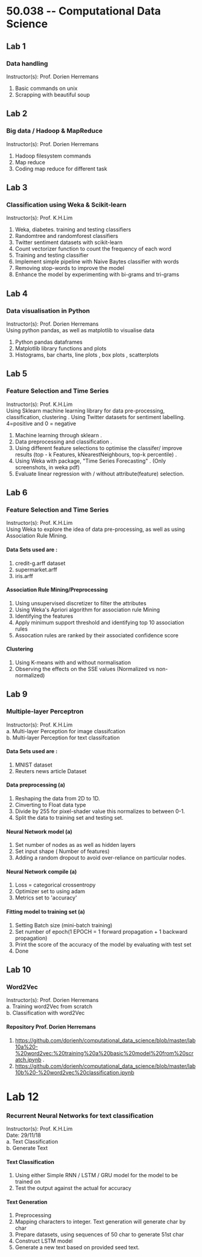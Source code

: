 # 50.038 -- Computational Data Science

## Lab 1 
### Data handling
Instructor(s): Prof. Dorien Herremans  
1. Basic commands on unix
2. Scrapping with beautiful soup

## Lab 2
### Big data / Hadoop & MapReduce
Instructor(s): Prof. Dorien Herremans  
1. Hadoop filesystem commands
2. Map reduce
3. Coding map reduce for different task

## Lab 3
### Classification using Weka & Scikit-learn
Instructor(s): Prof. K.H.Lim
1. Weka, diabetes. training and testing classifiers
2. Randomtree and randomforest classifiers
3. Twitter sentiment datasets with scikit-learn
4. Count vectorizer function to count the frequency of each word
5. Training and testing classifier
6. Implement simple pipeline with Naive Baytes classifier with words
7. Removing stop-words to improve the model
8. Enhance the model by experimenting with bi-grams and tri-grams

## Lab 4
### Data visualisation in Python
Instructor(s): Prof. Dorien Herremans  
Using python pandas, as well as matplotlib to visualise data
1. Python pandas dataframes
2. Matplotlib library functions and plots
3. Histograms, bar charts, line plots , box plots , scatterplots
## Lab 5
### Feature Selection and Time Series
Instructor(s): Prof. K.H.Lim   
Using Sklearn machine learning library for data pre-processing, classification, clustering . 
Using Twitter datasets for sentiment labelling. 4=positive and 0 = negative

1. Machine learning through sklearn . 
2. Data preprocessing and classification . 
3. Using different feature selections to optimise the classifer/ improve results (top - k Features, kNearestNeighbours, top-k percentile) . 
4. Using Weka with package, "Time Series Forecasting" . (Only screenshots, in weka pdf)
5. Evaluate linear regression with / without attribute(feature) selection.  

## Lab 6
### Feature Selection and Time Series
Instructor(s): Prof. K.H.Lim   
Using Weka to explore the idea of data pre-processing, as well as using Association Rule Mining.  
#### Data Sets used are :  
1. credit-g.arff dataset
2. supermarket.arff
3. iris.arff
#### Association Rule Mining/Preprocessing
1. Using unsupervised discretizer to filter the attributes
2. Using Weka's Apriori algorithm for association rule Mining
3. Identifying the features
4. Apply minimum support threshold and identifying top 10 association rules
5. Assocation rules are ranked by their associated confidence score
#### Clustering
1. Using K-means with and without normalisation
2. Observing the effects on the SSE values (Normalized vs non-normalized)

## Lab 9
### Multiple-layer Perceptron
Instructor(s): Prof. K.H.Lim   
a. Multi-layer Perception for image classifcation  
b. Multi-layer Perception for text classifcation
#### Data Sets used are :  
1. MNIST dataset
2. Reuters news article Dataset
#### Data preprocessing (a)
1. Reshaping the data from 2D to 1D.
2. Cinverting to Float data type
3. Divide by 255 for pixel-shader value this normalizes to between 0-1.
4. Split the data to training set and testing set.
#### Neural Network model (a)
1. Set number of nodes as as well as hidden layers
2. Set input shape ( Number of features)
3. Adding a random dropout to avoid over-reliance on particular nodes.
#### Neural Network compile (a)
1. Loss = categorical crossentropy
2. Optimizer set to using adam
3. Metrics set to 'accuracy'
#### Fitting model to training set (a)
1. Setting Batch size (mini-batch training)
2. Set number of epoch(1 EPOCH = 1 forward propagation + 1 backward propagation)
3. Print the score of the accuracy of the model by evaluating with test set
4. Done

## Lab 10
### Word2Vec
Instructor(s): Prof. Dorien Herremans  
a. Training word2Vec from scratch  
b. Classification with word2Vec 
#### Repository Prof. Dorien Herremans 
1. https://github.com/dorienh/computational_data_science/blob/master/lab10a%20-%20word2vec:%20training%20a%20basic%20model%20from%20scratch.ipynb . 
2. https://github.com/dorienh/computational_data_science/blob/master/lab10b%20-%20word2vec%20classification.ipynb

# Lab 12
### Recurrent Neural Networks for text classification
Instructor(s): Prof. K.H.Lim  
Date: 29/11/18   
a. Text Classification  
b. Generate Text   

#### Text Classification
1. Using either Simple RNN / LSTM / GRU model for the model to be trained on
2. Test the output against the actual for accuracy

#### Text Generation
1. Preprocessing
2. Mapping characters to integer. Text generation will generate char by char
3. Prepare datasets, using sequences of 50 char to generate 51st char
4. Construct LSTM model
5. Generate a new text based on provided seed text.

